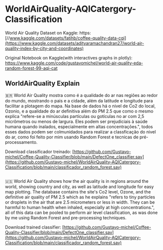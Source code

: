 # WorldAirQuality-AQICatergory-Classification

World Air Quality Dataset on Kaggle: https: [//www.kaggle.com/datasets/fatihb/coffee-quality-data-cqi](https://www.kaggle.com/datasets/adityaramachandran27/world-air-quality-index-by-city-and-coordinates)

Original Notebook on Kaggle(with interactives graphs in plotly): https://www.kaggle.com/code/gustavomichel/world-air-quality-eda-random-forest-99-aqi-cat

## WorldAirQuality Explain
 🇧🇷 World Air Quality mostra como é a qualidade do ar nas regiões ao redor do mundo, mostrando o pais e a cidade, além da latitude e longitude para facilitar a plotagem do mapa. Na base de dados há o nivel de Co2 do local, Ozonio, e a qualidade do ar definitiva além do PM 2.5 que como o mesmo explica "refere-se a minúsculas partículas ou gotículas no ar com 2,5 micrômetros ou menos de largura. Eles podem ser prejudiciais à saúde humana quando inalados, especialmente em altas concentrações.", todos esses dados podem ser colmunidados para realizar a classficação do nivel do ar, como foi feito por mim usando Random Forest e tecnicas de pré-processamento.

  Download classificador treinado: [https://github.com/Gustavo-michel/Coffee-Quality-Classifier/blob/main/DefectOne_classifier.sav](https://github.com/Gustavo-michel/WorldAirQuality-AQICatergory-Classification/blob/main/classificador_random_forest.sav)
  
  ##

  🇺🇸 World Air Quality shows how the air quality is in regions around the world, showing country and city, as well as latitude and longitude for easy map plotting. The database contains the site's Co2 level, Ozone, and the definitive air quality of PM 2.5 which as he explains "refers to tiny particles or droplets in the air that are 2.5 micrometers or less in width. They can be harmful to human health when inhaled, especially at high concentrations.", all of this data can be pooled to perform air level classification, as was done by me using Random Forest and pre-processing techniques.

  Download trained classifier: [https://github.com/Gustavo-michel/Coffee-Quality-Classifier/blob/main/DefectOne_classifier.sav](https://github.com/Gustavo-michel/WorldAirQuality-AQICatergory-Classification/blob/main/classificador_random_forest.sav)
